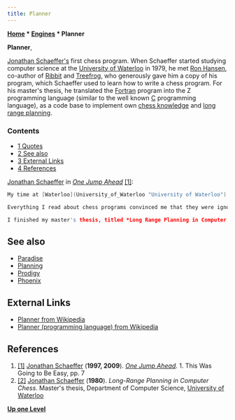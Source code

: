 ```yaml
---
title: Planner
---
```

**[Home](Home "Home") \* [Engines](Engines "Engines") \* Planner**


**Planner**,  

[Jonathan Schaeffer's](Jonathan_Schaeffer "Jonathan Schaeffer") first chess program. When Schaeffer started studying computer science at the [University of Waterloo](University_of_Waterloo "University of Waterloo") in 1979, he met [Ron Hansen](Ron_Hansen "Ron Hansen"), co-author of [Ribbit](Ribbit "Ribbit") and [Treefrog](Treefrog "Treefrog"), who generously gave him a copy of his program, which Schaeffer used to learn how to write a chess program. 
For his master's thesis, he translated the [Fortran](Fortran "Fortran") program into the Z programming language (similar to the well known [C](C "C") programming language), as a code base to implement own [chess knowledge](Knowledge "Knowledge") and [long range planning](Planning "Planning").



### Contents


* [1 Quotes](#quotes)
* [2 See also](#see-also)
* [3 External Links](#external-links)
* [4 References](#references)






[Jonathan Schaeffer](Jonathan_Schaeffer "Jonathan Schaeffer") in *[One Jump Ahead](http://www.springer.com/computer/ai/book/978-0-387-76575-4)* <a id="cite-note-1" href="#cite-ref-1">[1]</a>:




```C++
My time at [Waterloo](University_of_Waterloo "University of Waterloo") greatly benefited from the presence of [Ron Hansen](Ron_Hansen "Ron Hansen"). He was author of [Ribbit](Ribbit "Ribbit") (later called [Treefrog](Treefrog "Treefrog")), one of the strongest chess programs around. He generously gave me a copy of his program, which I used to learn how to write a chess program... Hansen's program was written in a computer programming language called [Fortran](Fortran "Fortran"). For my master's thesis, I translated it into the Z programming language (similar to the well known [C](C "C") programming language). 

```


```C++
Everything I read about chess programs convinced me that they were ignorant; they had little in the way of chess knowledge. Of course, since I knew a lot about chess, it would be a simple matter of translating my expertise into code and voilà, success! I spent a year working on the program, adding as much knowledge as I could to it. The new program, dubbed Planner, failed to live up to my performance expectations. Gradually my enthusiasm began to wave. The chess knowledge that I had added was simple because important concepts seemed hard to program. The machine required a precise specification but my chess knowledge was imprecise. Further, for every piece of knowledge  that I added, there always seemed to be an endless stream of exceptions. This was going to be harder than I thought.

```


```C++
I finished my master's thesis, titled *Long Range Planning in Computer Chess*, and graduated in 1980. <a id="cite-note-2" href="#cite-ref-2">[2]</a> 

```

## See also


* [Paradise](Paradise "Paradise")
* [Planning](Planning "Planning")
* [Prodigy](Prodigy "Prodigy")
* [Phoenix](Phoenix "Phoenix")


## External Links


* [Planner from Wikipedia](https://en.wikipedia.org/wiki/Planner)
* [Planner (programming language) from Wikipedia](https://en.wikipedia.org/wiki/Planner_(programming_language))


## References


1. <a id="cite-ref-1" href="#cite-note-1">[1]</a> [Jonathan Schaeffer](Jonathan_Schaeffer "Jonathan Schaeffer") (**1997, 2009**). *[One Jump Ahead](http://www.springer.com/computer/ai/book/978-0-387-76575-4)*. 1. This Was Going to Be Easy, pp. 7
2. <a id="cite-ref-2" href="#cite-note-2">[2]</a> [Jonathan Schaeffer](Jonathan_Schaeffer "Jonathan Schaeffer") (**1980**). *Long-Range Planning in Computer Chess*. Master's thesis, Department of Computer Science, [University of Waterloo](University_of_Waterloo "University of Waterloo")

**[Up one Level](Engines "Engines")**







 
